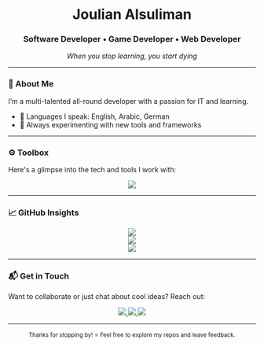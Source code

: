 <!-- Header -->
<div align="center">
  <h1>Joulian Alsuliman</h1>
  <h3>Software Developer • Game Developer • Web Developer</h3>
  <p><i>When you stop learning, you start dying</i></p>
</div>

---

<!-- Profile Summary -->
### 👋 About Me

I’m a multi-talented all-round developer with a passion for IT and learning.

- 🧠 Languages I speak: English, Arabic, German  
- 🧪 Always experimenting with new tools and frameworks  

---

<!-- Tech Stack -->
### ⚙️ Toolbox

Here's a glimpse into the tech and tools I work with:

<div align="center">
  <img src="https://skillicons.dev/icons?i=html,css,bootstrap,js,react,next,threejs,cs,dotnet,python,php,unity,unreal,blender,mysql,sqlite,git,github,gitlab,vscode,linux,powershell,bash,arduino,ps,ai,ae,pr"/>
</div>

---

<!-- GitHub Stats Section with Cleaner Layout -->
### 📈 GitHub Insights

<div align="center">
  <img src="https://github-readme-stats.vercel.app/api?username=JoulianALS&show_icons=true&theme=transparent&hide_border=true&include_all_commits=true&count_private=true" />
  <br />
  <img src="https://github-readme-stats.vercel.app/api/top-langs/?username=JoulianALS&layout=compact&hide_border=true&theme=transparent&langs_count=8" />
  <br />
  <img src="https://streak-stats.demolab.com/?user=JoulianALS&theme=transparent&hide_border=true" />
</div>

---

<!-- Contact -->
### 📬 Get in Touch

Want to collaborate or just chat about cool ideas? Reach out:

<div align="center">
  <a href="[https://JoulianALS.github.io/](https://joulianals.github.io/joulian-portfolio/)" target="_blank">
    <img src="https://img.shields.io/badge/Portfolio-000000?style=for-the-badge&logo=firefox&logoColor=white" />
  </a>
  <a href="www.linkedin.com/in/joulian-alsuliman-06004535a" target="_blank">
    <img src="https://img.shields.io/badge/LinkedIn-0077B5?style=for-the-badge&logo=linkedin&logoColor=white" />
  </a>
  <a href="mailto:joulianalsuliman@gmail.com">
    <img src="https://img.shields.io/badge/Email-D14836?style=for-the-badge&logo=gmail&logoColor=white" />
  </a>
</div>

---

<!-- Footer -->
<div align="center">
  <sub>Thanks for stopping by! ⭐ Feel free to explore my repos and leave feedback.</sub>
</div>
